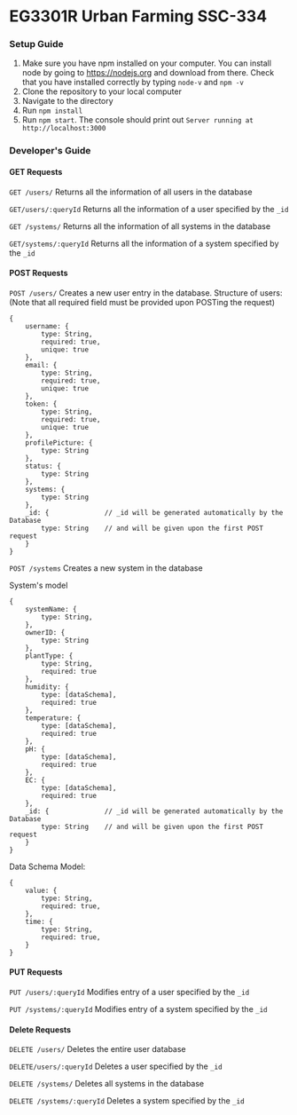 # EG3301R Urban Farming SSC-334

### Setup Guide
1. Make sure you have npm installed on your computer. You can install node by going to https://nodejs.org and download from there. Check that you have installed correctly by typing `node-v` and `npm -v`
2. Clone the repository to your local computer
3. Navigate to the directory
4. Run `npm install`
5. Run `npm start`. The console should print out `Server running at http://localhost:3000`


### Developer's Guide
#### GET Requests
`GET /users/`
Returns all the information of all users in the database

`GET/users/:queryId`
Returns all the information of a user specified by the `_id`

`GET /systems/`
Returns all the information of all systems in the database

`GET/systems/:queryId`
Returns all the information of a system specified by the `_id`

#### POST Requests
`POST /users/`
Creates a new user entry in the database. Structure of users: 
(Note that all required field must be provided upon POSTing the request)

```
{
    username: {
        type: String,
        required: true,
        unique: true
    },
    email: {
        type: String,
        required: true,
        unique: true
    },
    token: {
        type: String,
        required: true,
        unique: true
    },
    profilePicture: {
        type: String
    },
    status: {
        type: String
    },
    systems: {
        type: String
    },
    _id: {              // _id will be generated automatically by the Database
        type: String    // and will be given upon the first POST request
    }
}
```

`POST /systems`
Creates a new system in the database

System's model
```
{
    systemName: {
        type: String,
    },
    ownerID: {
        type: String
    },
    plantType: {
        type: String,
        required: true
    },
    humidity: {
        type: [dataSchema],
        required: true
    },
    temperature: {
        type: [dataSchema],
        required: true
    },
    pH: {
        type: [dataSchema],
        required: true 
    },
    EC: {
        type: [dataSchema],
        required: true
    },
    _id: {              // _id will be generated automatically by the Database
        type: String    // and will be given upon the first POST request
    }
}
```
Data Schema Model:
```
{
    value: {
        type: String,
        required: true,
    },
    time: {
        type: String,
        required: true,
    }
}
```

#### PUT Requests
`PUT /users/:queryId`
Modifies entry of a user specified by the `_id`

`PUT /systems/:queryId`
Modifies entry of a system specified by the `_id` 

#### Delete Requests
`DELETE /users/`
Deletes the entire user database

`DELETE/users/:queryId`
Deletes a user specified by the `_id`

`DELETE /systems/`
Deletes all systems in the database

`DELETE /systems/:queryId`
Deletes a system specified by the `_id`
